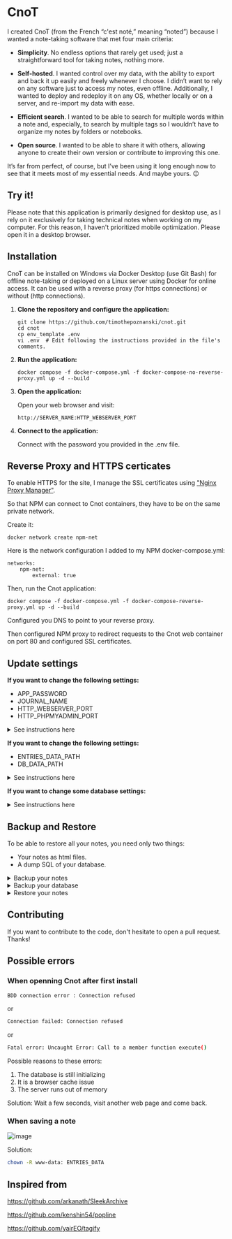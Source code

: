 # CnoT

I created CnoT (from the French “c'est noté,” meaning “noted”) because I wanted a note-taking software that met four main criteria:

- **Simplicity**. No endless options that rarely get used; just a straightforward tool for taking notes, nothing more.
 
- **Self-hosted**. I wanted control over my data, with the ability to export and back it up easily and freely whenever I choose. I didn’t want to rely on any software just to access my notes, even offline. Additionally, I wanted to deploy and redeploy it on any OS, whether locally or on a server, and re-import my data with ease.
- **Efficient search**. I wanted to be able to search for multiple words within a note and, especially, to search by multiple tags so I wouldn’t have to organize my notes by folders or notebooks.
- **Open source**. I wanted to be able to share it with others, allowing anyone to create their own version or contribute to improving this one.

It’s far from perfect, of course, but I’ve been using it long enough now to see that it meets most of my essential needs. And maybe yours. 😉

## Try it!

Please note that this application is primarily designed for desktop use, as I rely on it exclusively for taking technical notes when working on my computer. For this reason, I haven't prioritized mobile optimization. Please open it in a desktop browser.

## Installation

CnoT can be installed on Windows via Docker Desktop (use Git Bash) for offline note-taking or deployed on a Linux server using Docker for online access.
It can be used with a reverse proxy (for https connections) or without (http connections).

1. **Clone the repository and configure the application:**
 
    ```
    git clone https://github.com/timothepoznanski/cnot.git
    cd cnot
    cp env_template .env
    vi .env  # Edit following the instructions provided in the file's comments.
    ```
   
2. **Run the application:** 
   
   ```
   docker compose -f docker-compose.yml -f docker-compose-no-reverse-proxy.yml up -d --build   
   ```

3. **Open the application:**

    Open your web browser and visit:

    `http://SERVER_NAME:HTTP_WEBSERVER_PORT`

4. **Connect to the application:**

    Connect with the password you provided in the .env file.

## Reverse Proxy and HTTPS certicates

To enable HTTPS for the site, I manage the SSL certificates using ["Nginx Proxy Manager"](https://nginxproxymanager.com/).

So that NPM can connect to Cnot containers, they have to be on the same private network. 

Create it:

```
docker network create npm-net
```

Here is the network configuration I added to my NPM docker-compose.yml:

```
networks:
    npm-net:
        external: true
```

Then, run the Cnot application:

```
docker compose -f docker-compose.yml -f docker-compose-reverse-proxy.yml up -d --build   
```

Configured you DNS to point to your reverse proxy.

Then configured NPM proxy to redirect requests to the Cnot web container on port 80 and configured SSL certificates.

## Update settings

**If you want to change the following settings:** 

- APP_PASSWORD
- JOURNAL_NAME
- HTTP_WEBSERVER_PORT
- HTTP_PHPMYADMIN_PORT

<details><summary>See instructions here</summary><p><p>
just update your .env file and run the application (docker compose command). This will restart the web container with the new .env config file. Your data are normally untouched but always make a backup first (see next section).
</p></details>

**If you want to change the following settings:** 

- ENTRIES_DATA_PATH
- DB_DATA_PATH

<details><summary>See instructions here</summary><p><p>
Update your .env file and run the application (docker compose command). ⚠️ This will create a new empty directory, so you won’t be able to access your previous data unless you re-import it (see next section).
</p></details>

**If you want to change some database settings:**

<details><summary>See instructions here</summary><p><p>
Simply updating the `.env` file and deleting the database container will not be enough, as the settings and data are stored in a volume. You will also need to delete the volume to recreate the database with the new settings, but this will result in data loss. To avoid losing your data, export the database contents first (see next section), then delete the `DB_DATA_PATH` volume. After running the application again to create a new database, you can re-import the data (see next section). 
</p></details>

## Backup and Restore

To be able to restore all your notes, you need only two things:

- Your notes as html files.
- A dump SQL of your database.

<details><summary>Backup your notes</summary><p><p>

Get your html files from the ENTRIES_DATA_PATH directory defined in your .env config file.

</p></details>

<details><summary>Backup your database</summary><p><p>

There are two ways to create a dump:

**1. Using phpMyAdmin:**

Connect with your MYSQL_USER and MYSQL_PASSWORD credentials (from your .env config file) to phpMyAdmin at http://SERVER_NAME:HTTP_PHPMYADMIN_PORT/ and export your database:

![2024-10-30_06h57_03](https://github.com/user-attachments/assets/63558d9a-bb30-4fce-9308-a1b51929d98c)

**2. Using Git Bash on Windows (preferred over PowerShell due to encoding issues) or bash on Linux:**

Create temporarily another container to create a dump where you run the command:

  Get your database container name:
  ```
   $ docker ps -a
  ```

  Export a backup sql of your database: 
  
  ```
   $ docker run --rm --network container:DATABASE_CONTAINER_NAME -e MYSQL_PWD=MYSQL_ROOT_PASSWORD mysql:latest mysqldump -h127.0.0.1 -uroot MYSQL_DATABASE > dump.sql
  ```
</p></details>

<details><summary>Restore your notes</summary><p><p>

- Copy all your HTML files to your ENTRIES_DATA_PATH directory and ensure that both the user and group ownership are set to www-data for all html files (chown -R www-data: ENTRIES_DATA)
- Import your sql dump. Two ways :

  1. Import with Phpmyadmin.
  2. Copy your dump into your docker instance :

     Get your database container name:
     ```
      $ docker ps -a
     ```

     ```
      $ docker cp dump.sql DATABASE_CONTAINER_NAME:/tmp/dump.sql
     ```

     and enter your database docker instance and import your dump :
     
     ```
      $ docker exec -it DATABASE_CONTAINER_NAME bash
      bash-5.1# mysql -u root -pMYSQL_ROOT_PASSWORD MYSQL_DATABASE < /tmp/dump.sql
     ```
</p></details>

## Contributing 

If you want to contribute to the code, don't hesitate to open a pull request. Thanks!

## Possible errors

### When openning Cnot after first install
 
 ```bash
BDD connection error : Connection refused
 ```

or

 ```bash
Connection failed: Connection refused
 ```

or 

 ```bash
Fatal error: Uncaught Error: Call to a member function execute()
 ```

Possible reasons to these errors:

1. The database is still initializing
3. It is a browser cache issue
4. The server runs out of memory
   
Solution: Wait a few seconds, visit another web page and come back.

### When saving a note

![image](https://github.com/user-attachments/assets/ab68d476-68bc-4d16-b5b7-dfc41480bef9)

Solution:

 ```bash
chown -R www-data: ENTRIES_DATA
 ```

## Inspired from

https://github.com/arkanath/SleekArchive
 
https://github.com/kenshin54/popline

https://github.com/yairEO/tagify
